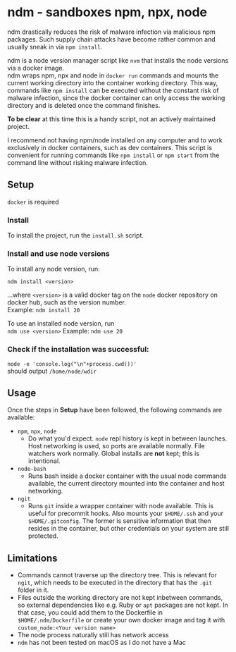 # ndm - sandboxes npm, npx, node

ndm drastically reduces the risk of malware infection via malicious npm packages. Such supply chain attacks have become
rather common and usually sneak in via `npm install`.

ndm is a node version manager script like `nvm` that installs the node versions via a docker image.  
ndm wraps npm, npx and node in `docker run` commands and mounts the current working directory into the container working
directory. This way, commands like `npm install` can be executed without the constant risk of malware infection, since
the docker container can only access the working directory and is deleted once the command finishes.

**To be clear** at this time this is a handy script, not an actively maintained project.

I recommend not having npm/node installed on any computer and to work exclusively in docker containers, such as dev containers.
This script is convenient for running commands like `npm install` or `npm start` from the command line without risking malware infection.

## Setup

`docker` is required

### Install
To install the project, run the `install.sh` script.

### Install and use node versions

To install any node version, run:

`ndm install <version>` 

...where `<version>` is a valid docker tag on the `node` docker repository on docker hub, such as the version number.  
Example: `ndm install 20`

To use an installed node version, run  
`ndm use <version>`
Example: `ndm use 20`

### Check if the installation was successful:  
`node -e 'console.log("\n"+process.cwd())'`  
should output `/home/node/wdir`


## Usage

Once the steps in **Setup** have been followed, the following commands are available:

* `npm`, `npx`, `node`
  * Do what you'd expect. `node` repl history is kept in between launches. Host networking is used, so ports are available
    normally. File watchers work normally. Global installs are **not** kept; this is intentional.
* `node-bash`
  * Runs bash inside a docker container with the usual node commands available, the current directory mounted into the
    container and host networking.
* `ngit`
  * Runs `git` inside a wrapper container with node available. This is useful for precommit hooks. Also mounts your `$HOME/.ssh`
    and your `$HOME/.gitconfig`. The former is sensitive information that then resides in the container, but other credentials
    on your system are still protected.


## Limitations
* Commands cannot traverse up the directory tree. This is relevant for `ngit`, which needs to be executed in the directory
  that has the `.git` folder in it.
* Files outside the working directory are not kept inbetween commands, so external dependencies like e.g. Ruby or `apt` packages
  are not kept. In that case, you could add them to the Dockerfile in `$HOME/.ndm/Dockerfile` or create your own
  docker image and tag it with `custom_node:<Your version name>`
* The node process naturally still has network access
* `ndm` has not been tested on macOS as I do not have a Mac
